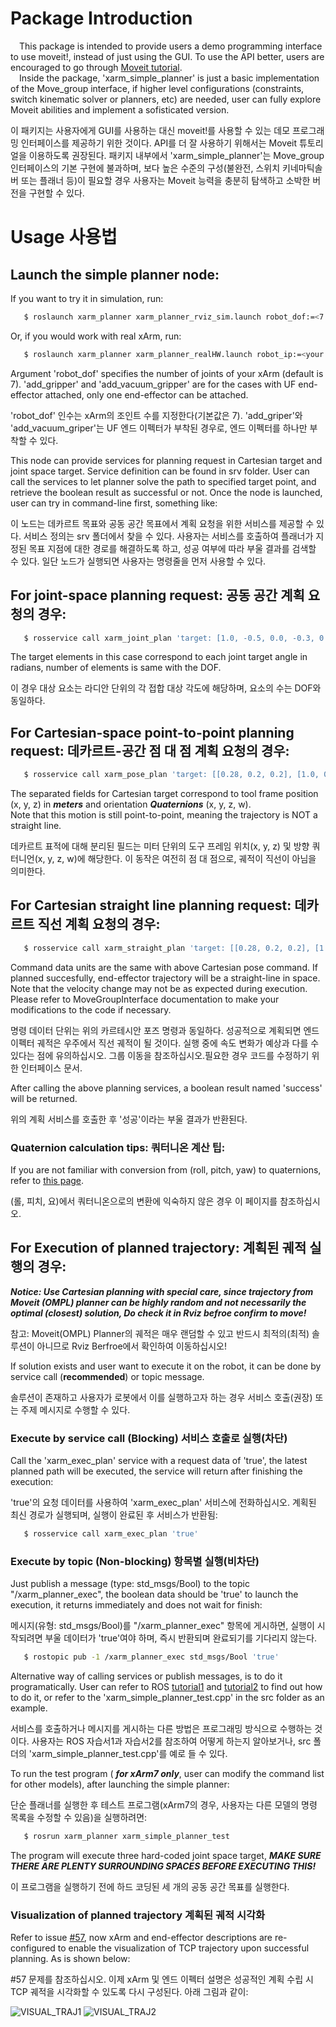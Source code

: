 # Package Introduction
&ensp;&ensp;This package is intended to provide users a demo programming interface to use moveit!, instead of just using the GUI. To use the API better, users are encouraged to go through [Moveit tutorial](http://docs.ros.org/kinetic/api/moveit_tutorials/html/).  
&ensp;&ensp;Inside the package, 'xarm_simple_planner' is just a basic implementation of the Move_group interface, if higher level configurations (constraints, switch kinematic solver or planners, etc) are needed, user can fully explore Moveit abilities and implement a sofisticated version.  

 이 패키지는 사용자에게 GUI를 사용하는 대신 moveit!를 사용할 수 있는 데모 프로그래밍 인터페이스를 제공하기 위한 것이다. API를 더 잘 사용하기 위해서는 Moveit 튜토리얼을 이용하도록 권장된다.
패키지 내부에서 'xarm_simple_planner'는 Move_group 인터페이스의 기본 구현에 불과하며, 보다 높은 수준의 구성(불완전, 스위치 키네마틱솔버 또는 플래너 등)이 필요할 경우 사용자는 Moveit 능력을 충분히 탐색하고 소박한 버전을 구현할 수 있다.


# Usage 사용법
## Launch the simple planner node:
If you want to try it in simulation, run:
```bash
   $ roslaunch xarm_planner xarm_planner_rviz_sim.launch robot_dof:=<7|6|5> add_gripper:=<true|false> add_vacuum_gripper:=<true|false>
```
Or, if you would work with real xArm, run:  
```bash
   $ roslaunch xarm_planner xarm_planner_realHW.launch robot_ip:=<your controller box LAN IP address> robot_dof:=<7|6|5> add_gripper:=<true|false> add_vacuum_gripper:=<true|false>
```
Argument 'robot_dof' specifies the number of joints of your xArm (default is 7). 'add_gripper' and 'add_vacuum_gripper' are for the cases with UF end-effector attached, only one end-effector can be attached. 

'robot_dof' 인수는 xArm의 조인트 수를 지정한다(기본값은 7). 'add_griper'와 'add_vacuum_griper'는 UF 엔드 이펙터가 부착된 경우로, 엔드 이펙터를 하나만 부착할 수 있다.


This node can provide services for planning request in Cartesian target and joint space target. Service definition can be found in srv folder. User can call the services to let planner solve the path to specified target point, and retrieve the boolean result as successful or not. Once the node is launched, user can try in command-line first, something like:  

이 노드는 데카르트 목표와 공동 공간 목표에서 계획 요청을 위한 서비스를 제공할 수 있다. 서비스 정의는 srv 폴더에서 찾을 수 있다. 사용자는 서비스를 호출하여 플래너가 지정된 목표 지점에 대한 경로를 해결하도록 하고, 성공 여부에 따라 부울 결과를 검색할 수 있다. 일단 노드가 실행되면 사용자는 명령줄을 먼저 사용할 수 있다.

## For joint-space planning request:  공동 공간 계획 요청의 경우:
```bash
   $ rosservice call xarm_joint_plan 'target: [1.0, -0.5, 0.0, -0.3, 0.0, 0.0, 0.5]'
```
The target elements in this case correspond to each joint target angle in radians, number of elements is same with the DOF.  

이 경우 대상 요소는 라디안 단위의 각 접합 대상 각도에 해당하며, 요소의 수는 DOF와 동일하다.

## For Cartesian-space point-to-point planning request:  데카르트-공간 점 대 점 계획 요청의 경우:
```bash
   $ rosservice call xarm_pose_plan 'target: [[0.28, 0.2, 0.2], [1.0, 0.0, 0.0, 0.0]]'
```
The separated fields for Cartesian target correspond to tool frame position (x, y, z) in ***meters*** and orientation ***Quaternions*** (x, y, z, w).  
Note that this motion is still point-to-point, meaning the trajectory is NOT a straight line.  

데카르트 표적에 대해 분리된 필드는 미터 단위의 도구 프레임 위치(x, y, z) 및 방향 쿼터니언(x, y, z, w)에 해당한다.
이 동작은 여전히 점 대 점으로, 궤적이 직선이 아님을 의미한다.


## For Cartesian straight line planning request: 데카르트 직선 계획 요청의 경우:
```bash
   $ rosservice call xarm_straight_plan 'target: [[0.28, 0.2, 0.2], [1.0, 0.0, 0.0, 0.0]]'
```
Command data units are the same with above Cartesian pose command. If planned succesfully, end-effector trajectory will be a straight-line in space. Note that the velocity change may not be as expected during execution. Please refer to MoveGroupInterface documentation to make your modifications to the code if necessary.  

명령 데이터 단위는 위의 카르테시안 포즈 명령과 동일하다. 성공적으로 계획되면 엔드 이펙터 궤적은 우주에서 직선 궤적이 될 것이다. 실행 중에 속도 변화가 예상과 다를 수 있다는 점에 유의하십시오. 그룹 이동을 참조하십시오.필요한 경우 코드를 수정하기 위한 인터페이스 문서.


After calling the above planning services, a boolean result named 'success' will be returned.  

위의 계획 서비스를 호출한 후 '성공'이라는 부울 결과가 반환된다.


### Quaternion calculation tips: 쿼터니온 계산 팁:
If you are not familiar with conversion from (roll, pitch, yaw) to quaternions, refer to [this page](http://wiki.ros.org/tf2/Tutorials/Quaternions#Think_in_RPY_then_convert_to_quaternion).

(롤, 피치, 요)에서 쿼터니온으로의 변환에 익숙하지 않은 경우 이 페이지를 참조하십시오.

## For Execution of planned trajectory:  계획된 궤적 실행의 경우:

***Notice: Use Cartesian planning with special care, since trajectory from Moveit (OMPL) planner can be highly random and not necessarily the optimal (closest) solution, Do check it in Rviz befroe confirm to move!*** 

참고: Moveit(OMPL) Planner의 궤적은 매우 랜덤할 수 있고 반드시 최적의(최적) 솔루션이 아니므로 Rviz Berfroe에서 확인하여 이동하십시오!


If solution exists and user want to execute it on the robot, it can be done by  service call (**recommended**) or topic message. 

솔루션이 존재하고 사용자가 로봇에서 이를 실행하고자 하는 경우 서비스 호출(권장) 또는 주제 메시지로 수행할 수 있다.

### Execute by service call (Blocking) 서비스 호출로 실행(차단)
Call the 'xarm_exec_plan' service with a request data of 'true', the latest planned path will be executed, the service will return after finishing the execution:  

'true'의 요청 데이터를 사용하여 'xarm_exec_plan' 서비스에 전화하십시오. 계획된 최신 경로가 실행되며, 실행이 완료된 후 서비스가 반환됨:

```bash
   $ rosservice call xarm_exec_plan 'true'
```

### Execute by topic (Non-blocking) 항목별 실행(비차단)
Just publish a message (type: std_msgs/Bool) to the topic "/xarm_planner_exec", the boolean data should be 'true' to launch the execution, it returns immediately and does not wait for finish:  

메시지(유형: std_msgs/Bool)를 "/xarm_planner_exec" 항목에 게시하면, 실행이 시작되려면 부울 데이터가 'true'여야 하며, 즉시 반환되며 완료되기를 기다리지 않는다.

```bash
   $ rostopic pub -1 /xarm_planner_exec std_msgs/Bool 'true'
```

Alternative way of calling services or publish messages, is to do it programatically. User can refer to ROS [tutorial1](http://wiki.ros.org/ROS/Tutorials/WritingServiceClient%28c%2B%2B%29) and [tutorial2](http://wiki.ros.org/ROS/Tutorials/WritingPublisherSubscriber%28c%2B%2B%29) to find out how to do it, or refer to the 'xarm_simple_planner_test.cpp' in the src folder as an example.  

서비스를 호출하거나 메시지를 게시하는 다른 방법은 프로그래밍 방식으로 수행하는 것이다. 사용자는 ROS 자습서1과 자습서2를 참조하여 어떻게 하는지 알아보거나, src 폴더의 'xarm_simple_planner_test.cpp'를 예로 들 수 있다.

To run the test program ( ***for xArm7 only***, user can modify the command list for other models), after launching the simple planner:

단순 플래너를 실행한 후 테스트 프로그램(xArm7의 경우, 사용자는 다른 모델의 명령 목록을 수정할 수 있음)을 실행하려면:

```bash
   $ rosrun xarm_planner xarm_simple_planner_test
```
The program will execute three hard-coded joint space target, ***MAKE SURE THERE ARE PLENTY SURROUNDING SPACES BEFORE EXECUTING THIS!***


이 프로그램을 실행하기 전에 하드 코딩된 세 개의 공동 공간 목표를 실행한다.

### Visualization of planned trajectory 계획된 궤적 시각화
Refer to issue [#57](https://github.com/xArm-Developer/xarm_ros/issues/57), now xArm and end-effector descriptions are re-configured to enable the visualization of TCP trajectory upon successful planning. As is shown below:   

#57 문제를 참조하십시오. 이제 xArm 및 엔드 이펙터 설명은 성공적인 계획 수립 시 TCP 궤적을 시각화할 수 있도록 다시 구성된다. 아래 그림과 같이:

![VISUAL_TRAJ1](../doc/visual_traj1.png)
![VISUAL_TRAJ2](../doc/visual_traj2.png)
